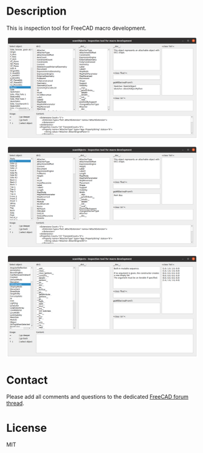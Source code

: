 # Description

This is inspection tool for FreeCAD macro development.

![001](https://raw.githubusercontent.com/dprojects/scanObjects/master/Screenshots/001.png)

![003](https://raw.githubusercontent.com/dprojects/scanObjects/master/Screenshots/002.png)

![003](https://raw.githubusercontent.com/dprojects/scanObjects/master/Screenshots/003.png)

# Contact

Please add all comments and questions to the dedicated
[FreeCAD forum thread](https://forum.freecadweb.org/viewtopic.php?f=22&t=65395).

# License

MIT
